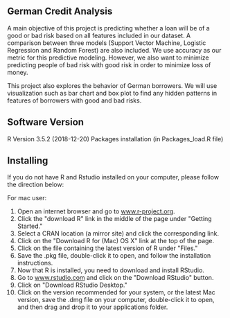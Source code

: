 ## German Credit Analysis

A main objective of this project is predicting whether a loan will be of a good or bad risk based on all features included in our dataset. A comparison between three models (Support Vector Machine, Logistic Regression and Random Forest) are also included. We use accuracy as our metric for this predictive modeling. However, we also want to minimize predicting people of bad risk with good risk in order to minimize loss of money. 

This project also explores the behavior of German borrowers. We will use visualization such as bar chart and box plot to find any hidden patterns in features of borrowers with good and bad risks. 

## Software Version
 
R Version 3.5.2 (2018-12-20)
Packages installation (in Packages_load.R file)
 
## Installing
 
If you do not have R and Rstudio installed on your computer, please follow the direction below:
 
For mac user:
1. Open an internet browser and go to www.r-project.org.
2. Click the "download R" link in the middle of the page under "Getting Started."
3. Select a CRAN location (a mirror site) and click the corresponding link.
4. Click on the "Download R for (Mac) OS X" link at the top of the page.
5. Click on the file containing the latest version of R under "Files."
6. Save the .pkg file, double-click it to open, and follow the installation instructions.
7. Now that R is installed, you need to download and install RStudio.
8. Go to www.rstudio.com and click on the "Download RStudio" button.
9. Click on "Download RStudio Desktop."
10. Click on the version recommended for your system, or the latest Mac version, save the .dmg file on your computer, double-click it to open, and then drag and drop it to your applications folder.
 
